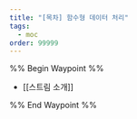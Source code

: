 ```yaml
---
title: "[목차] 함수형 데이터 처리"
tags:
  - moc
order: 99999
---
```

%% Begin Waypoint %%
- [[스트림 소개]]

%% End Waypoint %%